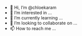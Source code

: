- 👋 Hi, I’m @chloekaram
- 👀 I’m interested in ...
- 🌱 I’m currently learning ...
- 💞️ I’m looking to collaborate on ...
- 📫 How to reach me ...

<!---
chloekaram/chloekaram is a ✨ special ✨ repository because its `README.md` (this file) appears on your GitHub profile.
You can click the Preview link to take a look at your changes.
--->
